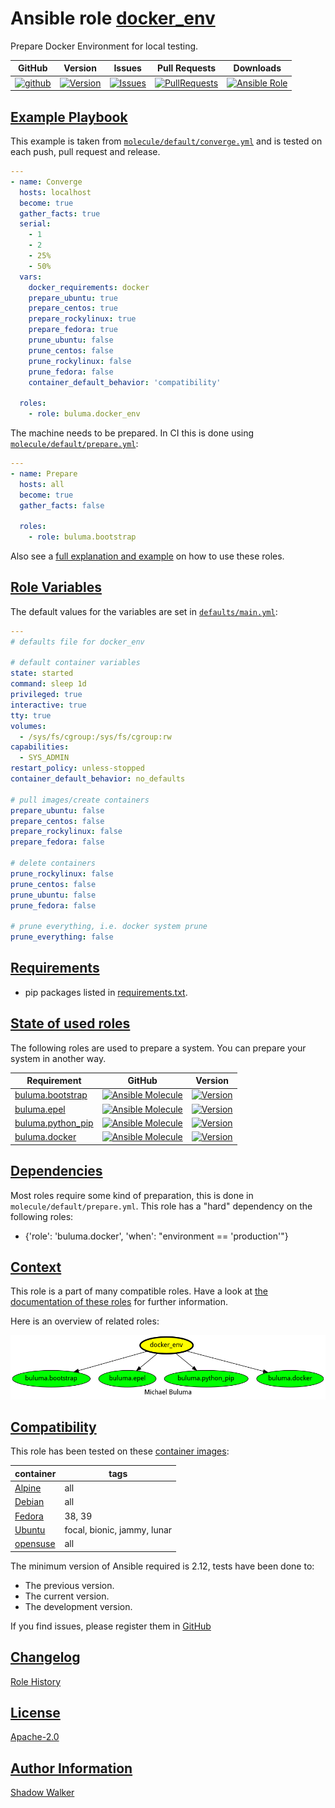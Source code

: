# Ansible role [docker_env](https://galaxy.ansible.com/ui/standalone/roles/buluma/docker_env/documentation)

Prepare Docker Environment for local testing.

|GitHub|Version|Issues|Pull Requests|Downloads|
|------|-------|------|-------------|---------|
|[![github](https://github.com/buluma/ansible-role-docker_env/actions/workflows/molecule.yml/badge.svg)](https://github.com/buluma/ansible-role-docker_env/actions/workflows/molecule.yml)|[![Version](https://img.shields.io/github/release/buluma/ansible-role-docker_env.svg)](https://github.com/buluma/ansible-role-docker_env/releases/)|[![Issues](https://img.shields.io/github/issues/buluma/ansible-role-docker_env.svg)](https://github.com/buluma/ansible-role-docker_env/issues/)|[![PullRequests](https://img.shields.io/github/issues-pr-closed-raw/buluma/ansible-role-docker_env.svg)](https://github.com/buluma/ansible-role-docker_env/pulls/)|[![Ansible Role](https://img.shields.io/ansible/role/d/buluma/docker_env)](https://galaxy.ansible.com/ui/standalone/roles/buluma/docker_env/documentation)|

## [Example Playbook](#example-playbook)

This example is taken from [`molecule/default/converge.yml`](https://github.com/buluma/ansible-role-docker_env/blob/master/molecule/default/converge.yml) and is tested on each push, pull request and release.

```yaml
---
- name: Converge
  hosts: localhost
  become: true
  gather_facts: true
  serial:
    - 1
    - 2
    - 25%
    - 50%
  vars:
    docker_requirements: docker
    prepare_ubuntu: true
    prepare_centos: true
    prepare_rockylinux: true
    prepare_fedora: true
    prune_ubuntu: false
    prune_centos: false
    prune_rockylinux: false
    prune_fedora: false
    container_default_behavior: 'compatibility'

  roles:
    - role: buluma.docker_env
```

The machine needs to be prepared. In CI this is done using [`molecule/default/prepare.yml`](https://github.com/buluma/ansible-role-docker_env/blob/master/molecule/default/prepare.yml):

```yaml
---
- name: Prepare
  hosts: all
  become: true
  gather_facts: false

  roles:
    - role: buluma.bootstrap
```

Also see a [full explanation and example](https://buluma.github.io/how-to-use-these-roles.html) on how to use these roles.

## [Role Variables](#role-variables)

The default values for the variables are set in [`defaults/main.yml`](https://github.com/buluma/ansible-role-docker_env/blob/master/defaults/main.yml):

```yaml
---
# defaults file for docker_env

# default container variables
state: started
command: sleep 1d
privileged: true
interactive: true
tty: true
volumes:
  - /sys/fs/cgroup:/sys/fs/cgroup:rw
capabilities:
  - SYS_ADMIN
restart_policy: unless-stopped
container_default_behavior: no_defaults

# pull images/create containers
prepare_ubuntu: false
prepare_centos: false
prepare_rockylinux: false
prepare_fedora: false

# delete containers
prune_rockylinux: false
prune_centos: false
prune_ubuntu: false
prune_fedora: false

# prune everything, i.e. docker system prune
prune_everything: false
```

## [Requirements](#requirements)

- pip packages listed in [requirements.txt](https://github.com/buluma/ansible-role-docker_env/blob/master/requirements.txt).

## [State of used roles](#state-of-used-roles)

The following roles are used to prepare a system. You can prepare your system in another way.

| Requirement | GitHub | Version |
|-------------|--------|--------|
|[buluma.bootstrap](https://galaxy.ansible.com/buluma/bootstrap)|[![Ansible Molecule](https://github.com/buluma/ansible-role-bootstrap/actions/workflows/molecule.yml/badge.svg)](https://github.com/buluma/ansible-role-bootstrap/actions/workflows/molecule.yml)|[![Version](https://img.shields.io/github/release/buluma/ansible-role-bootstrap.svg)](https://github.com/shadowwalker/ansible-role-bootstrap)|
|[buluma.epel](https://galaxy.ansible.com/buluma/epel)|[![Ansible Molecule](https://github.com/buluma/ansible-role-epel/actions/workflows/molecule.yml/badge.svg)](https://github.com/buluma/ansible-role-epel/actions/workflows/molecule.yml)|[![Version](https://img.shields.io/github/release/buluma/ansible-role-epel.svg)](https://github.com/shadowwalker/ansible-role-epel)|
|[buluma.python_pip](https://galaxy.ansible.com/buluma/python_pip)|[![Ansible Molecule](https://github.com/buluma/ansible-role-python_pip/actions/workflows/molecule.yml/badge.svg)](https://github.com/buluma/ansible-role-python_pip/actions/workflows/molecule.yml)|[![Version](https://img.shields.io/github/release/buluma/ansible-role-python_pip.svg)](https://github.com/shadowwalker/ansible-role-python_pip)|
|[buluma.docker](https://galaxy.ansible.com/buluma/docker)|[![Ansible Molecule](https://github.com/buluma/ansible-role-docker/actions/workflows/molecule.yml/badge.svg)](https://github.com/buluma/ansible-role-docker/actions/workflows/molecule.yml)|[![Version](https://img.shields.io/github/release/buluma/ansible-role-docker.svg)](https://github.com/shadowwalker/ansible-role-docker)|

## [Dependencies](#dependencies)

Most roles require some kind of preparation, this is done in `molecule/default/prepare.yml`. This role has a "hard" dependency on the following roles:

- {'role': 'buluma.docker', 'when': "environment == 'production'"}

## [Context](#context)

This role is a part of many compatible roles. Have a look at [the documentation of these roles](https://buluma.github.io/) for further information.

Here is an overview of related roles:

![dependencies](https://raw.githubusercontent.com/buluma/ansible-role-docker_env/png/requirements.png "Dependencies")

## [Compatibility](#compatibility)

This role has been tested on these [container images](https://hub.docker.com/u/buluma):

|container|tags|
|---------|----|
|[Alpine](https://hub.docker.com/r/buluma/alpine)|all|
|[Debian](https://hub.docker.com/r/buluma/debian)|all|
|[Fedora](https://hub.docker.com/r/buluma/fedora)|38, 39|
|[Ubuntu](https://hub.docker.com/r/buluma/ubuntu)|focal, bionic, jammy, lunar|
|[opensuse](https://hub.docker.com/r/buluma/opensuse)|all|

The minimum version of Ansible required is 2.12, tests have been done to:

- The previous version.
- The current version.
- The development version.

If you find issues, please register them in [GitHub](https://github.com/buluma/ansible-role-docker_env/issues)

## [Changelog](#changelog)

[Role History](https://github.com/buluma/ansible-role-docker_env/blob/master/CHANGELOG.md)

## [License](#license)

[Apache-2.0](https://github.com/buluma/ansible-role-docker_env/blob/master/LICENSE)

## [Author Information](#author-information)

[Shadow Walker](https://buluma.github.io/)
